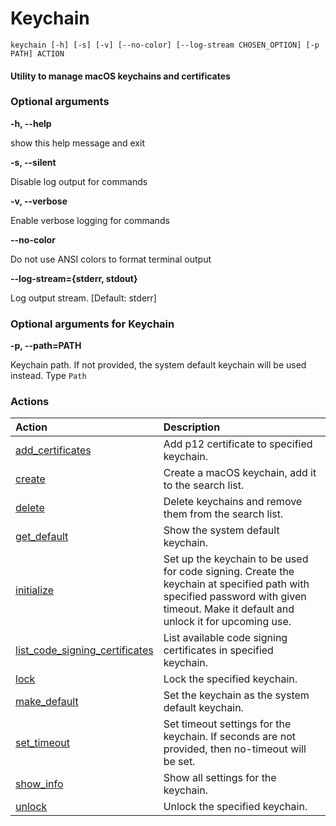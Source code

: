 
Keychain
========


``keychain [-h] [-s] [-v] [--no-color] [--log-stream CHOSEN_OPTION] [-p PATH] ACTION``
#### Utility to manage macOS keychains and certificates

### Optional arguments


**-h, --help**

show this help message and exit

**-s, --silent**

Disable log output for commands

**-v, --verbose**

Enable verbose logging for commands

**--no-color**

Do not use ANSI colors to format terminal output

**--log-stream={stderr, stdout}**

Log output stream. [Default: stderr]
### Optional arguments for Keychain


**-p, --path=PATH**

Keychain path. If not provided, the system default keychain will be used instead. Type `Path`
### Actions

|Action|Description|
| :--- | :--- |
|[add_certificates](Keychain_add_certificates.md)|Add p12 certificate to specified keychain.|
|[create](Keychain_create.md)|Create a macOS keychain, add it to the search list.|
|[delete](Keychain_delete.md)|Delete keychains and remove them from the search list.|
|[get_default](Keychain_get_default.md)|Show the system default keychain.|
|[initialize](Keychain_initialize.md)|Set up the keychain to be used for code signing. Create the keychain        at specified path with specified password with given timeout.        Make it default and unlock it for upcoming use.|
|[list_code_signing_certificates](Keychain_list_code_signing_certificates.md)|List available code signing certificates in specified keychain.|
|[lock](Keychain_lock.md)|Lock the specified keychain.|
|[make_default](Keychain_make_default.md)|Set the keychain as the system default keychain.|
|[set_timeout](Keychain_set_timeout.md)|Set timeout settings for the keychain.        If seconds are not provided, then no-timeout will be set.|
|[show_info](Keychain_show_info.md)|Show all settings for the keychain.|
|[unlock](Keychain_unlock.md)|Unlock the specified keychain.|
